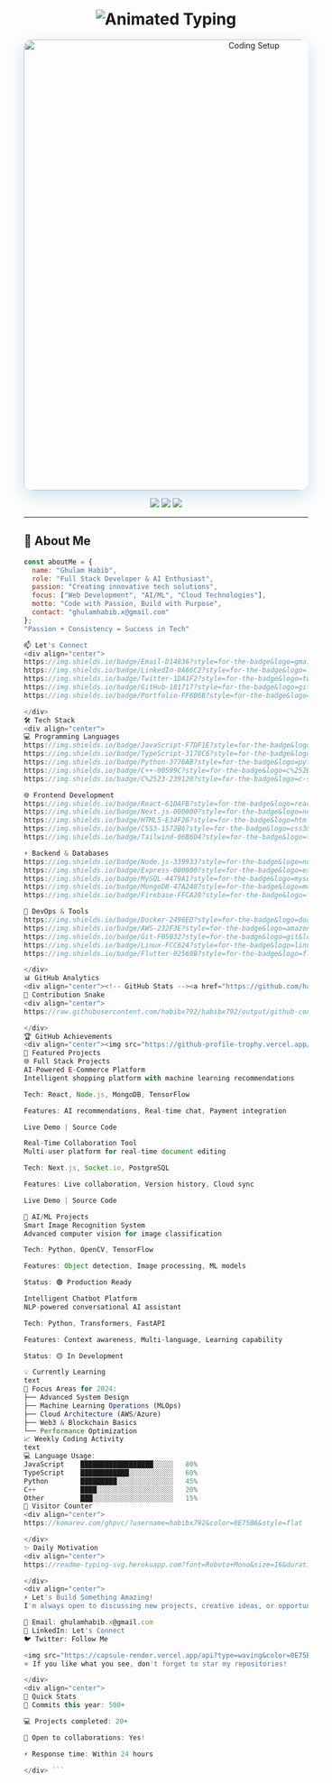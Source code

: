 <!-- 🌟 DYNAMIC PROFILE HEADER -->
<div align="center">

<!-- ANIMATED TYPING -->
<h1 align="center">
  <img src="https://readme-typing-svg.herokuapp.com?font=Fira+Code&weight=600&size=30&duration=4000&pause=1000&color=0E75B6&center=true&vCenter=true&width=500&height=40&lines=👋+Hello+World!;💻+Full+Stack+Developer;🤖+AI+Enthusiast;🚀+Building+The+Future" alt="Animated Typing" />
</h1>

<!-- PROFESSIONAL BANNER -->
<p align="center">
  <img src="https://images.unsplash.com/photo-1555066931-4365d14bab8c?ixlib=rb-4.0.3&ixid=M3wxMjA3fDB8MHxwaG90by1wYWdlfHx8fGVufDB8fHx8fA%3D%3D&auto=format&fit=crop&w=1200&q=80" width="800" alt="Coding Setup" style="border-radius: 15px; box-shadow: 0 10px 30px rgba(14, 117, 182, 0.2);"/>
</p>

<!-- ANIMATED BADGES -->
<p align="center">
  <img src="https://img.shields.io/badge/Full_Stack_Developer-0E75B6?style=for-the-badge&logo=visualstudiocode&logoColor=white" />
  <img src="https://img.shields.io/badge/AI_ML_Enthusiast-00D26A?style=for-the-badge&logo=openai&logoColor=white" />
  <img src="https://img.shields.io/badge/Open_To_Work-FF6B6B?style=for-the-badge&logo=rocket&logoColor=white" />
</p>

</div>

---

## 🌟 **About Me**

```javascript
const aboutMe = {
  name: "Ghulam Habib",
  role: "Full Stack Developer & AI Enthusiast",
  passion: "Creating innovative tech solutions",
  focus: ["Web Development", "AI/ML", "Cloud Technologies"],
  motto: "Code with Passion, Build with Purpose",
  contact: "ghulamhabib.x@gmail.com"
};
"Passion + Consistency = Success in Tech"

📫 Let's Connect
<div align="center">
https://img.shields.io/badge/Email-D14836?style=for-the-badge&logo=gmail&logoColor=white
https://img.shields.io/badge/LinkedIn-0A66C2?style=for-the-badge&logo=linkedin&logoColor=white
https://img.shields.io/badge/Twitter-1DA1F2?style=for-the-badge&logo=twitter&logoColor=white
https://img.shields.io/badge/GitHub-181717?style=for-the-badge&logo=github&logoColor=white
https://img.shields.io/badge/Portfolio-FF6B6B?style=for-the-badge&logo=about.me&logoColor=white

</div>
🛠️ Tech Stack
<div align="center">
💻 Programming Languages
https://img.shields.io/badge/JavaScript-F7DF1E?style=for-the-badge&logo=javascript&logoColor=black
https://img.shields.io/badge/TypeScript-3178C6?style=for-the-badge&logo=typescript&logoColor=white
https://img.shields.io/badge/Python-3776AB?style=for-the-badge&logo=python&logoColor=white
https://img.shields.io/badge/C++-00599C?style=for-the-badge&logo=c%252B%252B&logoColor=white
https://img.shields.io/badge/C%2523-239120?style=for-the-badge&logo=c-sharp&logoColor=white

🌐 Frontend Development
https://img.shields.io/badge/React-61DAFB?style=for-the-badge&logo=react&logoColor=black
https://img.shields.io/badge/Next.js-000000?style=for-the-badge&logo=next.js&logoColor=white
https://img.shields.io/badge/HTML5-E34F26?style=for-the-badge&logo=html5&logoColor=white
https://img.shields.io/badge/CSS3-1572B6?style=for-the-badge&logo=css3&logoColor=white
https://img.shields.io/badge/Tailwind-06B6D4?style=for-the-badge&logo=tailwindcss&logoColor=white

⚡ Backend & Databases
https://img.shields.io/badge/Node.js-339933?style=for-the-badge&logo=node.js&logoColor=white
https://img.shields.io/badge/Express-000000?style=for-the-badge&logo=express&logoColor=white
https://img.shields.io/badge/MySQL-4479A1?style=for-the-badge&logo=mysql&logoColor=white
https://img.shields.io/badge/MongoDB-47A248?style=for-the-badge&logo=mongodb&logoColor=white
https://img.shields.io/badge/Firebase-FFCA28?style=for-the-badge&logo=firebase&logoColor=black

🚀 DevOps & Tools
https://img.shields.io/badge/Docker-2496ED?style=for-the-badge&logo=docker&logoColor=white
https://img.shields.io/badge/AWS-232F3E?style=for-the-badge&logo=amazon-aws&logoColor=white
https://img.shields.io/badge/Git-F05032?style=for-the-badge&logo=git&logoColor=white
https://img.shields.io/badge/Linux-FCC624?style=for-the-badge&logo=linux&logoColor=black
https://img.shields.io/badge/Flutter-02569B?style=for-the-badge&logo=flutter&logoColor=white

</div>
📊 GitHub Analytics
<div align="center"><!-- GitHub Stats --><a href="https://github.com/habibx792"> <img width="45%" src="https://github-readme-stats.vercel.app/api?username=habibx792&show_icons=true&theme=radical&hide_border=true&include_all_commits=true&count_private=true" /> <img width="45%" src="https://github-readme-streak-stats.herokuapp.com?user=habibx792&theme=radical&hide_border=true" /> </a><!-- Top Languages --><img width="90%" src="https://github-readme-stats.vercel.app/api/top-langs/?username=habibx792&layout=compact&theme=radical&hide_border=true&langs_count=8" /><!-- Activity Graph --><img src="https://github-readme-activity-graph.vercel.app/graph?username=habibx792&theme=react-dark&bg_color=0D1117&hide_border=true&area=true" width="100%" /></div>
🐍 Contribution Snake
<div align="center">
https://raw.githubusercontent.com/habibx792/habibx792/output/github-contribution-grid-snake.svg

</div>
🏆 GitHub Achievements
<div align="center"><img src="https://github-profile-trophy.vercel.app/?username=habibx792&theme=radical&no-frame=true&row=2&column=4" /></div>
🚀 Featured Projects
🌐 Full Stack Projects
AI-Powered E-Commerce Platform
Intelligent shopping platform with machine learning recommendations

Tech: React, Node.js, MongoDB, TensorFlow

Features: AI recommendations, Real-time chat, Payment integration

Live Demo | Source Code

Real-Time Collaboration Tool
Multi-user platform for real-time document editing

Tech: Next.js, Socket.io, PostgreSQL

Features: Live collaboration, Version history, Cloud sync

Live Demo | Source Code

🤖 AI/ML Projects
Smart Image Recognition System
Advanced computer vision for image classification

Tech: Python, OpenCV, TensorFlow

Features: Object detection, Image processing, ML models

Status: 🟢 Production Ready

Intelligent Chatbot Platform
NLP-powered conversational AI assistant

Tech: Python, Transformers, FastAPI

Features: Context awareness, Multi-language, Learning capability

Status: 🟡 In Development

💡 Currently Learning
text
🎯 Focus Areas for 2024:
├── Advanced System Design
├── Machine Learning Operations (MLOps)
├── Cloud Architecture (AWS/Azure)
├── Web3 & Blockchain Basics
└── Performance Optimization
📈 Weekly Coding Activity
text
💻 Language Usage:
JavaScript    ██████████████████░░░░░   80%
TypeScript    ████████████░░░░░░░░░░░   60%
Python        █████████░░░░░░░░░░░░░░   45%
C++           ████░░░░░░░░░░░░░░░░░░░   20%
Other         ███░░░░░░░░░░░░░░░░░░░░   15%
🌈 Visitor Counter
<div align="center">
https://komarev.com/ghpvc/?username=habibx792&color=0E75B6&style=flat

</div>
✨ Daily Motivation
<div align="center">
https://readme-typing-svg.herokuapp.com?font=Roboto+Mono&size=16&duration=3000&pause=1000&color=0E75B6&center=true&vCenter=true&width=600&lines=%F0%9F%9A%80+Code+with+passion%252C+build+with+purpose;%F0%9F%92%A1+Innovation+is+seeing+what+everyone+has+seen;%F0%9F%94%A5+The+best+way+to+predict+the+future+is+to+create+it

</div>
<div align="center">
⚡ Let's Build Something Amazing!
I'm always open to discussing new projects, creative ideas, or opportunities to be part of your vision.

📧 Email: ghulamhabib.x@gmail.com
💼 LinkedIn: Let's Connect
🐦 Twitter: Follow Me

<img src="https://capsule-render.vercel.app/api?type=waving&color=0E75B6&height=100&section=footer" />
⭐ If you like what you see, don't forget to star my repositories!

</div>
<div align="center">
🎯 Quick Stats
🚀 Commits this year: 500+

💻 Projects completed: 20+

🤝 Open to collaborations: Yes!

⚡ Response time: Within 24 hours

</div> ```

